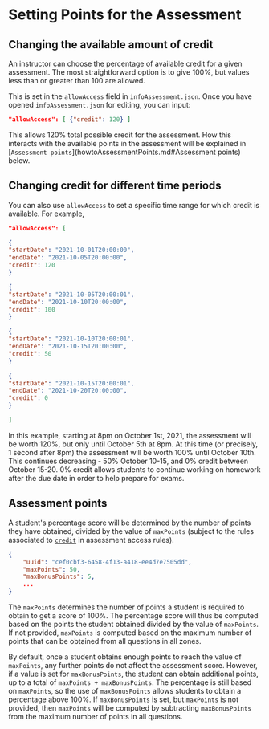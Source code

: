 # Setting Points for the Assessment

## Changing the available amount of credit
An instructor can choose the percentage of available credit for a given assessment.  The most straightforward option is to give 100%, but values less than or greater than 100 are allowed.

This is set in the `allowAccess` field in `infoAssessment.json`.  Once you have opened `infoAssessment.json` for editing, you can input:
```json
"allowAccess": [ {"credit": 120} ]
```
This allows 120% total possible credit for the assessment.  How this interacts with the available points in the assessment will be explained in [`Assessment points`](howtoAssessmentPoints.md#Assessment points) below.

## Changing credit for different time periods
You can also use `allowAccess` to set a specific time range for which credit is available.  For example,
```json
"allowAccess": [ 

{
"startDate": "2021-10-01T20:00:00",
"endDate": "2021-10-05T20:00:00",
"credit": 120
} 

{
"startDate": "2021-10-05T20:00:01",
"endDate": "2021-10-10T20:00:00",
"credit": 100
}

{
"startDate": "2021-10-10T20:00:01",
"endDate": "2021-10-15T20:00:00",
"credit": 50
}

{
"startDate": "2021-10-15T20:00:01",
"endDate": "2021-10-20T20:00:00",
"credit": 0
}

]

```
In this example, starting at 8pm on October 1st, 2021, the assessment will be worth 120%, but only until October 5th at 8pm.  At this time (or precisely, 1 second after 8pm) the assessment will be worth 100% until October 10th.  This continues decreasing - 50% October 10-15, and 0% credit between October 15-20.  0% credit allows students to continue working on homework after the due date in order to help prepare for exams.


## Assessment points

A student's percentage score will be determined by the number of points they have obtained, divided by the value of `maxPoints` (subject to the rules associated to [`credit`](accessControl.md#credit) in assessment access rules).

```json
{
    "uuid": "cef0cbf3-6458-4f13-a418-ee4d7e7505dd",
    "maxPoints": 50,
    "maxBonusPoints": 5,
    ...
}
```

The `maxPoints` determines the number of points a student is required to obtain to get a score of 100%. The percentage score will thus be computed based on the points the student obtained divided by the value of `maxPoints`. If not provided, `maxPoints` is computed based on the maximum number of points that can be obtained from all questions in all zones.

By default, once a student obtains enough points to reach the value of `maxPoints`, any further points do not affect the assessment score. However, if a value is set for `maxBonusPoints`, the student can obtain additional points, up to a total of `maxPoints + maxBonusPoints`. The percentage is still based on `maxPoints`, so the use of `maxBonusPoints` allows students to obtain a percentage above 100%. If `maxBonusPoints` is set, but `maxPoints` is not provided, then `maxPoints` will be computed by subtracting `maxBonusPoints` from the maximum number of points in all questions.
